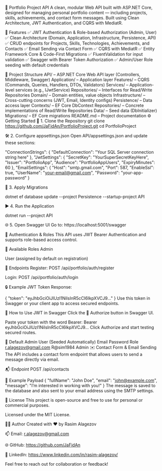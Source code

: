 🧩 Portfolio Project API
A clean, modular Web API built with ASP.NET Core, designed for managing personal portfolio content — including projects, skills, achievements, and contact form messages.
Built using Clean Architecture, JWT Authentication, and CQRS with MediatR.

🚀 Features
✅ JWT Authentication & Role-based Authorization (Admin, User)
✅ Clean Architecture (Domain, Application, Infrastructure, Persistence, API)
✅ CRUD endpoints for Projects, Skills, Technologies, Achievements, and Contacts
✅ Email Sending via Contact Form
✅ CQRS with MediatR
✅ Entity Framework Core & Code-First Migrations
✅ FluentValidation for input validation
✅ Swagger with Bearer Token Authorization
✅ Admin/User Role seeding with default credentials

📁 Project Structure
API/ – ASP.NET Core Web API layer (Controllers, Middleware, Swagger)
Application/ – Application layer
Features/ – CQRS (Commands, Queries, Handlers, DTOs, Validators)
Services/ – Application-level services (e.g., IJwtService)
Repositories/ – Interfaces for Read/Write Repositories
Domain/ – Domain entities, value objects
Infrastructure/ – Cross-cutting concerns (JWT, Email, Identity configs)
Persistence/ – Data access layer
Contexts/ – EF Core DbContext
Repositories/ – Concrete implementations of Read/Write Repositories
Data/ – Seed data (DbInitializer)
Migrations/ – EF Core migrations
README.md – Project documentation
⚙️ Getting Started
🔧 1. Clone the Repository
git clone https://github.com/JaFidAn/PortfolioProject.git cd PortfolioProject

🛠 2. Configure appsettings.json Open API/appsettings.json and update these sections:

"ConnectionStrings": { "DefaultConnection": "Your SQL Server connection string here" }, "JwtSettings": { "SecretKey": "YourSuperSecretKeyHere", "Issuer": "PortfolioApp", "Audience": "PortfolioAppUsers", "ExpiryMinutes": 60 }, "EmailSettings": { "Host": "smtp.gmail.com", "Port": 587, "EnableSsl": true, "UserName": "your-email@gmail.com", "Password": "your-app-password" }

🧱 3. Apply Migrations

dotnet ef database update --project Persistence --startup-project API

▶️ 4. Run the Application

dotnet run --project API

🌐 5. Open Swagger UI Go to: https://localhost:5001/swagger

🔐 Authentication & Roles This API uses JWT Bearer Authentication and supports role-based access control.

🧾 Available Roles Admin

User (assigned by default on registration)

🔑 Endpoints Register: POST /api/portfolio/auth/register

Login: POST /api/portfolio/auth/login

🔒 Example JWT Token Response:

{ "token": "eyJhbGciOiJIUzI1NiIsInR5cCI6IkpXVCJ9..." } Use this token in Swagger or your client app to access secured endpoints.

🔐 How to Use JWT in Swagger Click the 🔐 Authorize button in Swagger UI.

Paste your token with the word Bearer: Bearer eyJhbGciOiJIUzI1NiIsInR5cCI6IkpXVCJ9... Click Authorize and start testing secured routes.

👤 Default Admin User (Seeded Automatically) Email Password Role r.alagezov@gmail.com R@sim1984 Admin ✉️ Contact Form & Email Sending The API includes a contact form endpoint that allows users to send a message directly via email.

📬 Endpoint POST /api/contacts

📨 Example Payload { "fullName": "John Doe", "email": "john@example.com", "message": "I’m interested in working with you!" } The message is saved to the database and also sent to your email address using the SMTP settings.

📝 License This project is open-source and free to use for personal or commercial purposes.

Licensed under the MIT License.

👨‍💻 Author Created with ❤️ by Rasim Alagezov

📫 Email: r.alagezov@gmail.com

🌐 GitHub: https://github.com/JaFidAn

📄 LinkedIn: https://www.linkedin.com/in/rasim-alagezov/

Feel free to reach out for collaboration or feedback!

